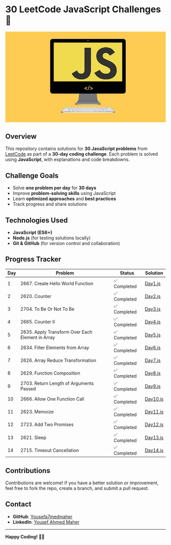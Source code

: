# 30 LeetCode JavaScript Challenges 🚀  

![30 Days JavaScript Challenge](30D_JS.jpg)
## Overview  
This repository contains solutions for **30 JavaScript problems** from [LeetCode](https://leetcode.com/) as part of a **30-day coding challenge**. Each problem is solved using **JavaScript**, with explanations and code breakdowns.  

## Challenge Goals  
- Solve **one problem per day** for **30 days**  
- Improve **problem-solving skills** using JavaScript  
- Learn **optimized approaches** and **best practices**  
- Track progress and share solutions  

## Technologies Used  
- **JavaScript (ES6+)**  
- **Node.js** (for testing solutions locally)  
- **Git & GitHub** (for version control and collaboration)  

## Progress Tracker  

| Day | Problem | Status | Solution |
|-----|-------------------------------------|--------|--------------|
| 1  | 2667. Create Hello World Function  | ✅ Completed | [Day1.js](Day1.js) |
| 2  | 2620. Counter  | ✅ Completed | [Day2.js](Day2.js) |
| 3  | 2704. To Be Or Not To Be | ✅ Completed | [Day3.js](Day3.js) |
| 4  | 2665. Counter II | ✅ Completed | [Day4.js](Day4.js) |
| 5  | 2635. Apply Transform Over Each Element in Array | ✅ Completed | [Day5.js](Day5.js) |
| 6  | 2634. Filter Elements from Array | ✅ Completed | [Day6.js](Day6.js) |
| 7  | 2626. Array Reduce Transformation | ✅ Completed | [Day7.js](Day7.js) |
| 8  | 2629. Function Composition | ✅ Completed | [Day8.js](Day8.js) |
| 9  | 2703. Return Length of Arguments Passed | ✅ Completed | [Day9.js](Day9.js) |
| 10  | 2666. Allow One Function Call | ✅ Completed | [Day10.js](Day10.js) |
| 11  | 2623. Memoize | ✅ Completed | [Day11.js](Day11.js) |
| 12  | 2723. Add Two Promises | ✅ Completed | [Day12.js](Day12.js) |
| 13  | 2621. Sleep | ✅ Completed | [Day13.js](Day13.js) |
| 14  | 2715. Timeout Cancellation | ✅ Completed | [Day14.js](Day14.js) |
## Contributions  
Contributions are welcome! If you have a better solution or improvement, feel free to fork the repo, create a branch, and submit a pull request.  

## Contact  
- **GitHub**: [Yousefa7medmaher](https://github.com/Yousefa7medmaher)  
- **LinkedIn**: [Yousef Ahmed Maher](https://www.linkedin.com/in/yousef-ahmed-maher-272275279/)  

---

**Happy Coding! 🚀🔥**
